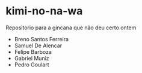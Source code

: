 
# kimi-no-na-wa
Repositorio para a gincana que não deu certo ontem

- Breno Santos Ferreira
- Samuel De Alencar
- Felipe Barboza
- Gabriel Muniz
- Pedro Goulart
